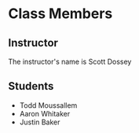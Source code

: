 # Class Members

## Instructor

The instructor's name is Scott Dossey

## Students

* Todd Moussallem
* Aaron Whitaker
* Justin Baker

